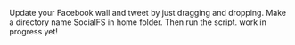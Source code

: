 Update your Facebook wall and tweet by just dragging and dropping.
Make a directory name SocialFS in home folder. 
Then run the script.
work in progress yet!
